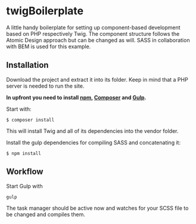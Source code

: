 # twigBoilerplate
A little handy boilerplate for setting up component-based development based on PHP respectively Twig. The component structure follows the Atomic Design approach but can be changed as will. SASS in collaboration with BEM is used for this example.

## Installation

Download the project and extract it into its folder. Keep in mind that a PHP server is needed to run the site.

__In upfront you need to install [npm](https://www.npmjs.com/), [Composer](https://getcomposer.org/) and [Gulp](https://gulpjs.com/).__

Start with:

`$ composer install`

This will install Twig and all of its dependencies into the vendor folder. 

Install the gulp dependencies for compiling SASS and concatenating it:

`$ npm install`

## Workflow

Start Gulp with

`gulp`

The task manager should be active now and watches for your SCSS file to be changed and compiles them. 

